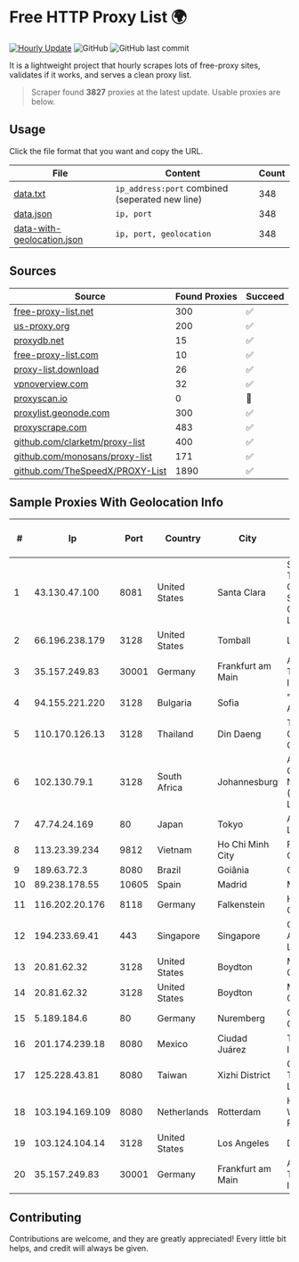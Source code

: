 
# Free HTTP Proxy List 🌍

[![Hourly Update](https://github.com/mertguvencli/http-proxy-list/actions/workflows/main.yml/badge.svg?branch=main)](https://github.com/mertguvencli/http-proxy-list/actions/workflows/main.yml)
![GitHub](https://img.shields.io/github/license/mertguvencli/http-proxy-list)
![GitHub last commit](https://img.shields.io/github/last-commit/mertguvencli/http-proxy-list)

It is a lightweight project that hourly scrapes lots of free-proxy sites, validates if it works, and serves a clean proxy list.


> Scraper found **3827** proxies at the latest update. Usable proxies are below.

## Usage

Click the file format that you want and copy the URL.


|File|Content|Count|
|----|-------|-----|
|[data.txt](https://raw.githubusercontent.com/mertguvencli/http-proxy-list/main/proxy-list/data.txt)|`ip_address:port` combined (seperated new line)|348|
|[data.json](https://raw.githubusercontent.com/mertguvencli/http-proxy-list/main/proxy-list/data.json)|`ip, port`|348|
|[data-with-geolocation.json](https://raw.githubusercontent.com/mertguvencli/http-proxy-list/main/proxy-list/data-with-geolocation.json)|`ip, port, geolocation`|348|

## Sources

|Source|Found Proxies|Succeed|
|------|-------------|-------|
|[free-proxy-list.net](https://free-proxy-list.net)|300|✅|
|[us-proxy.org](https://www.us-proxy.org)|200|✅|
|[proxydb.net](http://proxydb.net)|15|✅|
|[free-proxy-list.com](https://free-proxy-list.com/?page=&port=&type%5B%5D=http&type%5B%5D=https&up_time=0&search=Search)|10|✅|
|[proxy-list.download](https://www.proxy-list.download/HTTP)|26|✅|
|[vpnoverview.com](https://vpnoverview.com/privacy/anonymous-browsing/free-proxy-servers)|32|✅|
|[proxyscan.io](https://www.proxyscan.io)|0|🚫|
|[proxylist.geonode.com](https://proxylist.geonode.com/api/proxy-list?limit=300&page=1&sort_by=lastChecked&sort_type=desc&protocols=http,https)|300|✅|
|[proxyscrape.com](https://api.proxyscrape.com/v2/?request=displayproxies&protocol=http&timeout=10000&country=all&ssl=all&anonymity=all)|483|✅|
|[github.com/clarketm/proxy-list](https://raw.githubusercontent.com/clarketm/proxy-list/master/proxy-list-raw.txt)|400|✅|
|[github.com/monosans/proxy-list](https://raw.githubusercontent.com/monosans/proxy-list/main/proxies/http.txt)|171|✅|
|[github.com/TheSpeedX/PROXY-List](https://raw.githubusercontent.com/TheSpeedX/PROXY-List/master/http.txt)|1890|✅|


## Sample Proxies With Geolocation Info

|#|Ip|Port|Country|City|Internet Service Provider|
|-|--|----|-------|----|-------------------------|
|1|43.130.47.100|8081|United States|Santa Clara|Shenzhen Tencent Computer Systems Company Limited|
|2|66.196.238.179|3128|United States|Tomball|Logix|
|3|35.157.249.83|30001|Germany|Frankfurt am Main|Amazon Technologies Inc.|
|4|94.155.221.220|3128|Bulgaria|Sofia|"Cooolbox" AD|
|5|110.170.126.13|3128|Thailand|Din Daeng|True Internet Corporation CO. Ltd.|
|6|102.130.79.1|3128|South Africa|Johannesburg|Adnexus Celerity Networks (Proprietary) Limited|
|7|47.74.24.169|80|Japan|Tokyo|Alibaba.com LLC|
|8|113.23.39.234|9812|Vietnam|Ho Chi Minh City|FPT Telecom Company|
|9|189.63.72.3|8080|Brazil|Goiânia|Claro S.A.|
|10|89.238.178.55|10605|Spain|Madrid|M247 Ltd|
|11|116.202.20.176|8118|Germany|Falkenstein|Hetzner Online GmbH|
|12|194.233.69.41|443|Singapore|Singapore|Contabo Asia Private Limited|
|13|20.81.62.32|3128|United States|Boydton|Microsoft Corporation|
|14|20.81.62.32|3128|United States|Boydton|Microsoft Corporation|
|15|5.189.184.6|80|Germany|Nuremberg|Contabo GmbH|
|16|201.174.239.18|8080|Mexico|Ciudad Juárez|Transtelco Inc|
|17|125.228.43.81|8080|Taiwan|Xizhi District|Chunghwa Telecom Co., Ltd.|
|18|103.194.169.109|8080|Netherlands|Rotterdam|HostPalace Web Solution PVT LTD|
|19|103.124.104.14|3128|United States|Los Angeles|DediPath|
|20|35.157.249.83|30001|Germany|Frankfurt am Main|Amazon Technologies Inc.|



## Contributing

Contributions are welcome, and they are greatly appreciated! Every
little bit helps, and credit will always be given.

